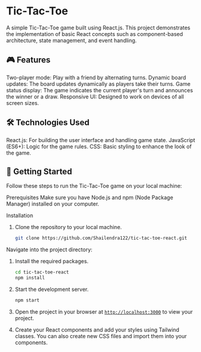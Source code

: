 # Tic-Tac-Toe

A simple Tic-Tac-Toe game built using React.js. This project demonstrates the implementation of basic React concepts such as component-based architecture, state management, and event handling.

## 🎮 Features
Two-player mode: Play with a friend by alternating turns.
Dynamic board updates: The board updates dynamically as players take their turns.
Game status display: The game indicates the current player's turn and announces the winner or a draw.
Responsive UI: Designed to work on devices of all screen sizes.

## 🛠️ Technologies Used
React.js: For building the user interface and handling game state.
JavaScript (ES6+): Logic for the game rules.
CSS: Basic styling to enhance the look of the game.

## 🚀 Getting Started
Follow these steps to run the Tic-Tac-Toe game on your local machine:

Prerequisites
Make sure you have Node.js and npm (Node Package Manager) installed on your computer.

Installation

1. Clone the repository to your local machine.
    ```sh
    git clone https://github.com/Shailendra122/tic-tac-toe-react.git
    ```

Navigate into the project directory:


1. Install the required packages.
    ```sh
    cd tic-tac-toe-react
    npm install
    ```


1. Start the development server.
    ```sh
    npm start
    ```

1. Open the project in your browser at [`http://localhost:3000`](http://localhost:3000) to view your project.
1. Create your React components and add your styles using Tailwind classes. You can also create new CSS files and import them into your components.
